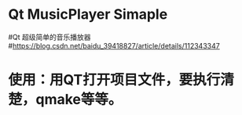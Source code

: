 # Qt MusicPlayer Simaple
 #Qt 超级简单的音乐播放器
#https://blog.csdn.net/baidu_39418827/article/details/112343347
# 使用：用QT打开项目文件，要执行清楚，qmake等等。
